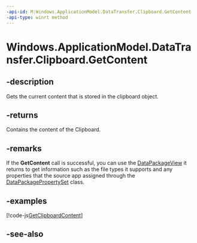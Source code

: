 ```yaml
---
-api-id: M:Windows.ApplicationModel.DataTransfer.Clipboard.GetContent
-api-type: winrt method
---
```


<!-- Method syntax
public Windows.ApplicationModel.DataTransfer.DataPackageView GetContent()
-->

# Windows.ApplicationModel.DataTransfer.Clipboard.GetContent

## -description
Gets the current content that is stored in the clipboard object.

## -returns
Contains the content of the Clipboard.

## -remarks
If the **GetContent** call is successful, you can use the [DataPackageView](datapackageview.md) it returns to get information such as the file types it supports and any properties that the source app assigned through the [DataPackagePropertySet](datapackagepropertyset.md) class.

## -examples


[!code-js[GetClipboardContent](../windows.applicationmodel.datatransfer/code/ClipBoardBeta/js/default.js#SnippetGetClipboardContent)]

## -see-also

